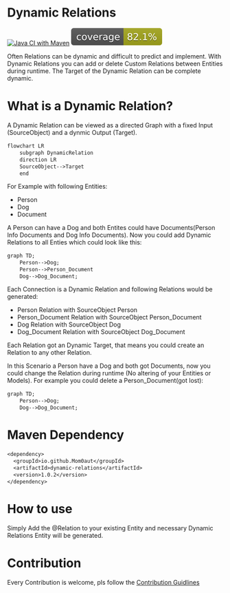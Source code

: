 # Dynamic Relations

[![Java CI with Maven](https://github.com/Mom0aut/DynamicRelations/actions/workflows/maven.yml/badge.svg)](https://github.com/Mom0aut/DynamicRelations/actions/workflows/maven.yml) [![Coverage](.github/badges/jacoco.svg)](https://github.com/Mom0aut/DynamicRelations/actions/workflows/maven.yml)


Often Relations can be dynamic and difficult to predict and implement. With Dynamic Relations you can add or delete Custom Relations between Entities during runtime. The Target of the Dynamic Relation can be complete dynamic.

# What is a Dynamic Relation?

A Dynamic Relation can be viewed as a directed Graph with a fixed Input (SourceObject) and a dynmic Output (Target).

```mermaid
flowchart LR
    subgraph DynamicRelation
    direction LR
    SourceObject-->Target
    end
```

For Example with following Entities:

- Person
- Dog
- Document

A Person can have a Dog and both Entites could have Documents(Person Info Documents and Dog Info Documents). Now you could add Dynamic Relations to all Enties which could look like this: 

```mermaid
graph TD;
    Person-->Dog;
    Person-->Person_Document
    Dog-->Dog_Document;
```

Each Connection is a Dynamic Relation and following Relations would be generated:

- Person Relation with SourceObject Person
- Person_Document Relation with SourceObject Person_Document
- Dog Relation with SourceObject Dog
- Dog_Document Relation with SourceObject Dog_Document

Each Relation got an Dynamic Target, that means you could create an Relation to any other Relation.

In this Scenario a Person have a Dog and both got Documents, now you could change the Relation during runtime (No altering of your Entities or Models). For example you could delete a Person_Document(got lost):

```mermaid
graph TD;
    Person-->Dog;
    Dog-->Dog_Document;
```



# Maven Dependency

```
<dependency>
  <groupId>io.github.Mom0aut</groupId>
  <artifactId>dynamic-relations</artifactId>
  <version>1.0.2</version>
</dependency>
```

# How to use
Simply Add the @Relation to your existing Entity and necessary Dynamic Relations Entity will be generated. 




# Contribution

Every Contribution is welcome, pls follow the [Contribution Guidlines](https://github.com/Mom0aut/DynamicRelations/blob/master/Contributing.md)
